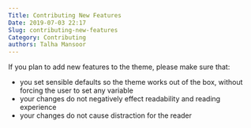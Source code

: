 ```yaml
---
Title: Contributing New Features
Date: 2019-07-03 22:17
Slug: contributing-new-features
Category: Contributing
authors: Talha Mansoor
---
```


If you plan to add new features to the theme, please make sure that:

- you set sensible defaults so the theme works out of the box, without forcing the user to set any variable
- your changes do not negatively effect readability and reading experience
- your changes do not cause distraction for the reader
